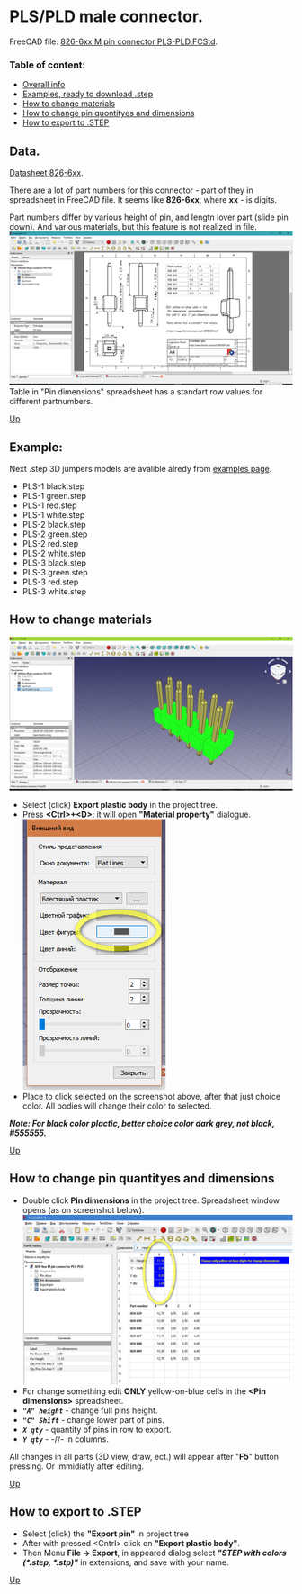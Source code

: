 # PLS/PLD male connector.

FreeCAD file: [826-6xx M pin connector PLS-PLD.FCStd](https://github.com/lugovskovp/FreeCAD-.step/blob/master/content/826-6xx%20M%20pin%20connector%20PLS-PLD.FCStd).



### Table of content:

- [Overall info](#data)
- [Examples, ready to download .step](#example)
- [How to change materials](#how-to-change-materials)
- [How to change pin quontityes and dimensions](#how-to-change-pin-quantityes-and-dimensions)  
- [How to export to .STEP](#how-to-export-to-step)



## Data.

[Datasheet 826-6xx](http://www.farnell.com/datasheets/32535.pdf).

There are a lot of part numbers for this connector - part of they in spreadsheet in FreeCAD file. It seems like **826-6xx**, where **xx** - is digits.

Part numbers differ by various height of pin, and lengtn lover part (slide pin down). And various materials, but this feature is not realized in file.
![Drawing](https://github.com/lugovskovp/FreeCAD-.step/blob/master/pix/17.02.19.png)
Table in "Pin dimensions" spreadsheet has a standart row values for different partnumbers.

[Up](#table-of-content)


## Example:

Next .step 3D jumpers models are avalible alredy from [examples page](https://github.com/lugovskovp/FreeCAD-.step/tree/master/step).

- PLS-1 black.step
- PLS-1 green.step
- PLS-1 red.step
- PLS-1 white.step
- PLS-2 black.step
- PLS-2 green.step
- PLS-2 red.step
- PLS-2 white.step
- PLS-3 black.step
- PLS-3 green.step
- PLS-3 red.step
- PLS-3 white.step




## How to change materials

 ![Export plastic body](https://github.com/lugovskovp/FreeCAD-.step/blob/master/pix/15.53.41.png)
- Select (click) **Export plastic body** in the project tree.
- Press **&lt;Ctrl&gt;+&lt;D&gt;**: it will open **"Material property"** dialogue. ![Material property](https://github.com/lugovskovp/FreeCAD-.step/blob/master/pix/22.55.08.png)
- Place to click selected on the screenshot above, after that just choice color. All bodies will change their color to selected.

***Note: For black color plactic, better choice color dark grey, not black, #555555.***

[Up](#table-of-content)



## How to change pin quantityes and dimensions

- Double click **Pin dimensions** in the project tree. Spreadsheet window opens (as on screenshot below).![Spreadsheet window](https://github.com/lugovskovp/FreeCAD-.step/blob/master/pix/16.25.07.png) 
- For change something edit **ONLY** yellow-on-blue cells in the **&lt;Pin dimensions&gt;** spreadsheet.
- ***`"A" height`*** - change full pins height.
- ***`"C" Shift`*** - change lower part of pins.
- ***`X qty`*** - quantity of pins in row to export.
- ***`Y qty`*** - -//- in columns.

All changes in all parts (3D view, draw, ect.) will appear after "**F5**" button pressing. Or immidiatly after editing.

[Up](#table-of-content)



## How to export to .STEP

- Select (click) the **"Export pin"** in project tree
- After with pressed &lt;Cntrl&gt; click on **"Export plastic body"**.
- Then Menu **File -> Export**, in appeared dialog select ***"STEP with colors (\*.step, \*.stp)"*** in extensions, and save with your name.

[Up](#table-of-content)




